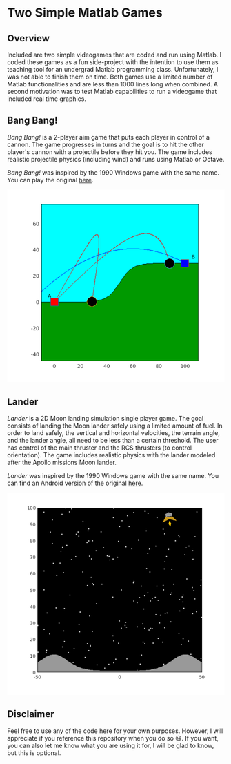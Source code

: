 Two Simple Matlab Games
=======================

Overview
--------
Included are two simple videogames that are coded and run using Matlab. I coded these games  as a fun side-project with the intention to use them as teaching tool for an undergrad Matlab programming class. Unfortunately, I was not able to finish them on time. Both games use a limited number of Matlab functionalities and are less than 1000 lines long when combined. A second motivation was to test Matlab capabilities to run a videogame that included real time graphics.


Bang Bang!
----------
*Bang Bang!* is a 2-player aim game that puts each player in control of a cannon. The game progresses in turns and the goal is to hit the other player's cannon with a projectile before they hit you. The game includes realistic projectile physics (including wind) and runs using Matlab or Octave.

*Bang Bang!* was inspired by the 1990 Windows game with the same name. You can play the original [here](http://playdosgamesonline.com/bang-bang.html).

![](https://github.com/JoanAguilar/Matlab-games/blob/Readme-updates/images/Bangbang.png "Bang Bang! gameplay")


Lander
------
*Lander* is a 2D Moon landing simulation single player game. The goal consists of landing the Moon lander safely using a limited amount of fuel. In order to land safely, the vertical and horizontal velocities, the terrain angle, and the lander angle, all need to be less than a certain threshold. The user has control of the main thruster and the RCS thrusters (to control orientation). The game includes realistic physics with the lander modeled after the Apollo missions Moon lander.

*Lander* was inspired by the 1990 Windows game with the same name. You can find an Android version of the original [here](https://play.google.com/store/apps/details?id=com.pilot51.lander).

![](https://github.com/JoanAguilar/Matlab-games/blob/Readme-updates/images/Lander.png "Lander gameplay")


Disclaimer
----------
Feel free to use any of the code here for your own purposes. However, I will appreciate if you reference this repository when you do so :smiley:. If you want, you can also let me know what you are using it for, I will be glad to know, but this is optional.
